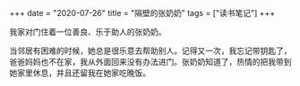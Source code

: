 ﻿+++ 
date = "2020-07-26"
title = "隔壁的张奶奶"
tags = ["读书笔记"]
+++

我家对门住着一位善良、乐于助人的张奶奶。

当邻居有困难的时候，她总是很乐意去帮助别人。记得又一次，我忘记带钥匙了，爸爸妈妈也不在家，我从外面回来没有办法进门。张奶奶知道了，热情的把我带到她家里休息，并且还留我在她家吃晚饭。